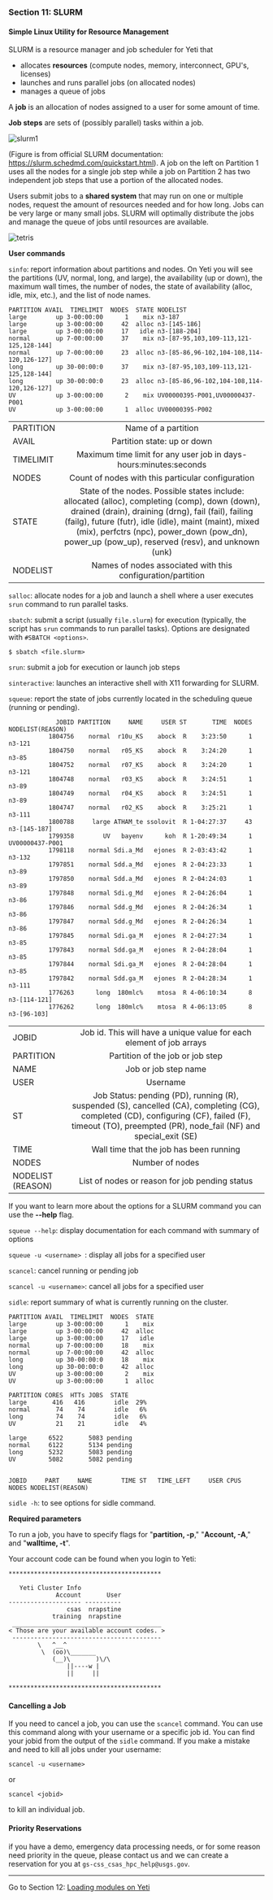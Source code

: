 ### Section 11: SLURM

#### Simple Linux Utility for Resource Management

SLURM is a resource manager and job scheduler for Yeti that

- allocates **resources** (compute nodes, memory, interconnect, GPU's, licenses) 
- launches and runs parallel jobs (on allocated nodes)
- manages a queue of jobs

A **job** is an allocation of nodes assigned to a user for some amount of time.

**Job steps** are sets of (possibly parallel) tasks within a job.

![slurm1](./img/slurm.png)

(Figure is from official SLURM documentation: https://slurm.schedmd.com/quickstart.html). A job on the left on Partition 1 uses all the nodes for a single job step while a job on Partition 2 has two independent job steps that use a portion of the allocated nodes.

Users submit jobs to a **shared system** that may run on one or multiple nodes, request the amount of resources needed and for how long. Jobs can be very large or many small jobs. SLURM will optimally distribute the jobs and manage the queue of jobs until resources are available.  

![tetris](./img/tetris.png)

**User commands**

`sinfo`: report information about partitions and nodes. On Yeti you will see the partitions (UV, normal, long, and large), the availability (up or down), the maximum wall times, the number of nodes, the state of availability (alloc, idle, mix, etc.), and the list of node names.  

```
PARTITION AVAIL  TIMELIMIT  NODES  STATE NODELIST
large        up 3-00:00:00      1    mix n3-187
large        up 3-00:00:00     42  alloc n3-[145-186]
large        up 3-00:00:00     17   idle n3-[188-204]
normal       up 7-00:00:00     37    mix n3-[87-95,103,109-113,121-125,128-144]
normal       up 7-00:00:00     23  alloc n3-[85-86,96-102,104-108,114-120,126-127]
long         up 30-00:00:0     37    mix n3-[87-95,103,109-113,121-125,128-144]
long         up 30-00:00:0     23  alloc n3-[85-86,96-102,104-108,114-120,126-127]
UV           up 3-00:00:00      2    mix UV00000395-P001,UV00000437-P001
UV           up 3-00:00:00      1  alloc UV00000395-P002
```

|           |                                          |
| --------- | :--------------------------------------: |
| PARTITION |           Name of a partition            |
| AVAIL     |       Partition state: up or down        |
| TIMELIMIT | Maximum time limit for any user job in days-hours:minutes:seconds |
| NODES     | Count of nodes with this particular configuration |
| STATE     | State of the nodes. Possible states include: allocated (alloc), completing (comp), down (down), drained (drain), draining (drng), fail (fail), failing (failg), future (futr), idle (idle), maint (maint), mixed (mix), perfctrs (npc), power_down (pow_dn), power_up (pow_up), reserved (resv), and unknown (unk) |
| NODELIST  | Names of nodes associated with this configuration/partition |



`salloc`: allocate nodes for a job and launch a shell where a user executes `srun` command to run parallel tasks.

`sbatch`: submit a script (usually `file.slurm`) for execution (typically, the script has `srun` commands to run parallel tasks). Options are designated with `#SBATCH <options>`. 

```
$ sbatch <file.slurm>
```

`srun`: submit a job for execution or launch job steps

`sinteractive`: launches an interactive shell with X11 forwarding for SLURM.  

`squeue`: report the state of jobs currently located in the scheduling queue (running or pending). 

```
             JOBID PARTITION     NAME     USER ST       TIME  NODES NODELIST(REASON)
		   1804756    normal  r10u_KS    abock  R    3:23:50      1 n3-121
           1804750    normal   r05_KS    abock  R    3:24:20      1 n3-85
           1804752    normal   r07_KS    abock  R    3:24:20      1 n3-121
           1804748    normal   r03_KS    abock  R    3:24:51      1 n3-89
           1804749    normal   r04_KS    abock  R    3:24:51      1 n3-89
           1804747    normal   r02_KS    abock  R    3:25:21      1 n3-111
           1800788     large ATHAM_te ssolovit  R 1-04:27:37     43 n3-[145-187]
           1799358        UV   bayenv      koh  R 1-20:49:34      1 UV00000437-P001
           1798118    normal Sdi.a_Md   ejones  R 2-03:43:42      1 n3-132
           1797851    normal Sdd.a_Md   ejones  R 2-04:23:33      1 n3-89
           1797850    normal Sdd.a_Md   ejones  R 2-04:24:03      1 n3-89
           1797848    normal Sdi.g_Md   ejones  R 2-04:26:04      1 n3-86
           1797846    normal Sdd.g_Md   ejones  R 2-04:26:34      1 n3-86
           1797847    normal Sdd.g_Md   ejones  R 2-04:26:34      1 n3-86
           1797845    normal Sdi.ga_M   ejones  R 2-04:27:34      1 n3-85
           1797843    normal Sdd.ga_M   ejones  R 2-04:28:04      1 n3-85
           1797844    normal Sdi.ga_M   ejones  R 2-04:28:04      1 n3-85
           1797842    normal Sdd.ga_M   ejones  R 2-04:28:34      1 n3-111
           1776263      long  180mlc%    mtosa  R 4-06:10:34      8 n3-[114-121]
           1776262      long  180mlc%    mtosa  R 4-06:13:05      8 n3-[96-103]

```

|                   |                                          |
| ----------------- | :--------------------------------------: |
| JOBID             | Job id. This will have a unique value for each element of job arrays |
| PARTITION         |     Partition of the job or job step     |
| NAME              |           Job or job step name           |
| USER              |                 Username                 |
| ST                | Job Status: pending (PD), running (R), suspended (S), cancelled (CA), completing (CG), completed (CD), configuring (CF), failed (F), timeout (TO), preempted (PR), node_fail (NF) and special_exit (SE) |
| TIME              | Wall time that the job has been running  |
| NODES             |             Number of nodes              |
| NODELIST (REASON) | List of nodes or reason for job pending status |

If you want to learn more about the options for a SLURM command you can use the **--help** flag.

`squeue --help`: display documentation for each command with summary of options

`squeue -u <username> `: display all jobs for a specified user

`scancel`: cancel running or pending job 

`scancel -u <username>`: cancel all jobs for a specified user

`sidle`: report summary of what is currently running on the cluster.

```
PARTITION AVAIL  TIMELIMIT  NODES  STATE
large        up 3-00:00:00      1    mix
large        up 3-00:00:00     42  alloc
large        up 3-00:00:00     17   idle
normal       up 7-00:00:00     18    mix
normal       up 7-00:00:00     42  alloc
long         up 30-00:00:0     18    mix
long         up 30-00:00:0     42  alloc
UV           up 3-00:00:00      2    mix
UV           up 3-00:00:00      1  alloc

PARTITION CORES  HTTs JOBS  STATE     
large       416   416        idle  29%
normal       74    74        idle   6%
long         74    74        idle   6%
UV           21    21        idle   4%

large      6522       5083 pending
normal     6122       5134 pending
long       5232       5083 pending
UV         5082       5082 pending


JOBID     PART     NAME        TIME ST   TIME_LEFT     USER CPUS  NODES NODELIST(REASON)
```

`sidle -h`: to see options for sidle command.



**Required parameters** 

To run a job, you have to specify flags for "**partition, -p**," "**Account, -A**," and "**walltime, -t**".

Your account code can be found when you login to Yeti:

```
******************************************

   Yeti Cluster Info
             Account       User 
-------------------- ---------- 
                csas  nrapstine 
            training  nrapstine 
 _________________________________________ 
< Those are your available account codes. >
 ----------------------------------------- 
        \   ^__^
         \  (oo)\_______
            (__)\       )\/\
                ||----w |
                ||     ||

******************************************
```



#### Cancelling a Job

If you need to cancel a job, you can use the `scancel` command. You can use this command along with your username or a specific job id.  You can find your jobid from the output of the `sidle` command. If you make a mistake and need to kill all jobs under your username:

```
scancel -u <username>
```

or

```
scancel <jobid>
```

to kill an individual job.



#### Priority Reservations

if you have a demo, emergency data processing needs, or for some reason need priority in the queue, please contact us and we can create a reservation for you at `gs-css_csas_hpc_help@usgs.gov`.

------

Go to Section 12: [Loading modules on Yeti](modules.md)